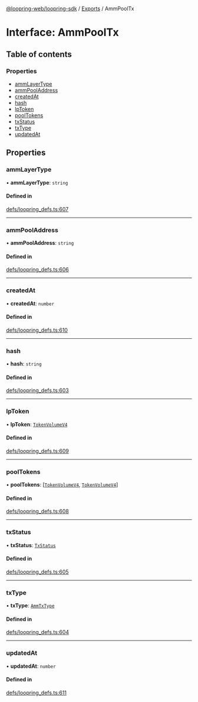[@loopring-web/loopring-sdk](../README.md) / [Exports](../modules.md) / AmmPoolTx

# Interface: AmmPoolTx

## Table of contents

### Properties

- [ammLayerType](AmmPoolTx.md#ammlayertype)
- [ammPoolAddress](AmmPoolTx.md#ammpooladdress)
- [createdAt](AmmPoolTx.md#createdat)
- [hash](AmmPoolTx.md#hash)
- [lpToken](AmmPoolTx.md#lptoken)
- [poolTokens](AmmPoolTx.md#pooltokens)
- [txStatus](AmmPoolTx.md#txstatus)
- [txType](AmmPoolTx.md#txtype)
- [updatedAt](AmmPoolTx.md#updatedat)

## Properties

### ammLayerType

• **ammLayerType**: `string`

#### Defined in

[defs/loopring_defs.ts:607](https://github.com/Loopring/loopring_sdk/blob/24fdf4c/src/defs/loopring_defs.ts#L607)

___

### ammPoolAddress

• **ammPoolAddress**: `string`

#### Defined in

[defs/loopring_defs.ts:606](https://github.com/Loopring/loopring_sdk/blob/24fdf4c/src/defs/loopring_defs.ts#L606)

___

### createdAt

• **createdAt**: `number`

#### Defined in

[defs/loopring_defs.ts:610](https://github.com/Loopring/loopring_sdk/blob/24fdf4c/src/defs/loopring_defs.ts#L610)

___

### hash

• **hash**: `string`

#### Defined in

[defs/loopring_defs.ts:603](https://github.com/Loopring/loopring_sdk/blob/24fdf4c/src/defs/loopring_defs.ts#L603)

___

### lpToken

• **lpToken**: [`TokenVolumeV4`](TokenVolumeV4.md)

#### Defined in

[defs/loopring_defs.ts:609](https://github.com/Loopring/loopring_sdk/blob/24fdf4c/src/defs/loopring_defs.ts#L609)

___

### poolTokens

• **poolTokens**: [[`TokenVolumeV4`](TokenVolumeV4.md), [`TokenVolumeV4`](TokenVolumeV4.md)]

#### Defined in

[defs/loopring_defs.ts:608](https://github.com/Loopring/loopring_sdk/blob/24fdf4c/src/defs/loopring_defs.ts#L608)

___

### txStatus

• **txStatus**: [`TxStatus`](../enums/TxStatus.md)

#### Defined in

[defs/loopring_defs.ts:605](https://github.com/Loopring/loopring_sdk/blob/24fdf4c/src/defs/loopring_defs.ts#L605)

___

### txType

• **txType**: [`AmmTxType`](../enums/AmmTxType.md)

#### Defined in

[defs/loopring_defs.ts:604](https://github.com/Loopring/loopring_sdk/blob/24fdf4c/src/defs/loopring_defs.ts#L604)

___

### updatedAt

• **updatedAt**: `number`

#### Defined in

[defs/loopring_defs.ts:611](https://github.com/Loopring/loopring_sdk/blob/24fdf4c/src/defs/loopring_defs.ts#L611)
